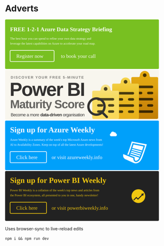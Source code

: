 # Adverts

![](/exports/ad-strategy.svg)
![](/exports/ad-scorecard-pbi.svg)
![](/exports/ad-azure-weekly.svg)
![](/exports/ad-power-bi.svg)

Uses browser-sync to live-reload edits

`npm i && npm run dev`
